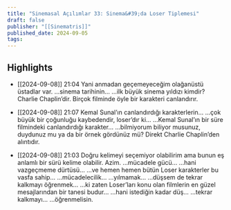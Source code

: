 ```yaml
---
title: "Sinemasal Açılımlar 33: Sinema&#39;da Loser Tiplemesi"
draft: false
publisher: "[[Sinematris]]"
published_date: 2024-09-05
tags:
---
```



## Highlights
* [[2024-09-08]] 21:04  Yani anmadan geçemeyeceğim olağanüstü üstadlar var. …sinema tarihinin… …ilk büyük sinema yıldızı kimdir? Charlie Chaplin’dir. Birçok filminde öyle bir karakteri canlandırır.

* [[2024-09-08]] 21:07  Kemal Sunal’ın canlandırdığı karakterlerin… …çok büyük bir çoğunluğu kaybedendir, loser’dır ki… …Kemal Sunal’ın bir süre filmindeki canlandırdığı karakter… …bilmiyorum biliyor musunuz, duydunuz mu ya da bir örnek gördünüz mü? Direkt Charlie Chaplin’den alıntıdır.

* [[2024-09-08]] 21:03  Doğru kelimeyi seçemiyor olabilirim ama bunun eş anlamlı bir sürü kelime olabilir. Azim. …mücadele gücü… …hani vazgeçmeme dürtüsü… …ve hemen hemen bütün Loser karakterler bu vasfa sahip… …mücadelecilik… …yılmamak… …düşsem de tekrar kalkmayı öğrenmek… …ki zaten Loser’ları konu olan filmlerin en güzel mesajlarından bir tanesi budur… …hani istediğin kadar düş… …tekrar kalkmayı… …öğrenmelisin.

